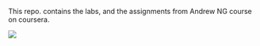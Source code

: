 This repo. contains the labs, and the assignments from Andrew NG course on coursera. 

<img src="https://miro.medium.com/max/968/1*6GaYzyQ2IP4bS4r70IaktA.jpeg">
